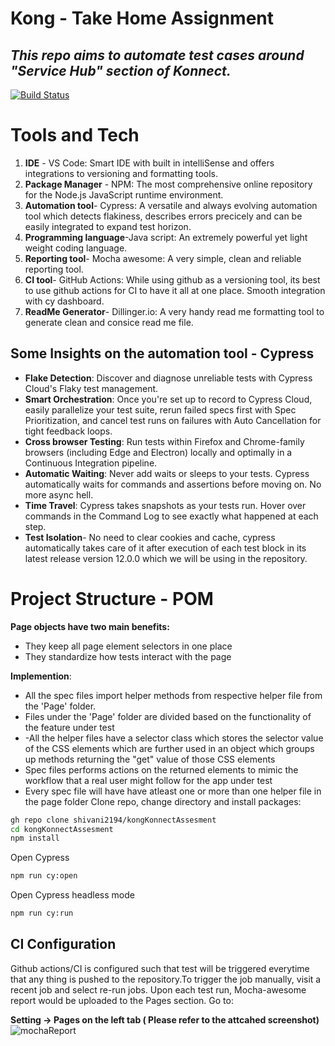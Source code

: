 # Kong - Take Home Assignment
## _This repo aims to automate test cases around "Service Hub" section of Konnect._



[![Build Status](https://travis-ci.org/joemccann/dillinger.svg?branch=master)](https://travis-ci.org/joemccann/dillinger)

# **Tools and Tech**
1) **IDE** - VS Code: Smart IDE with built in intelliSense and offers integrations to versioning and formatting tools. 
2) **Package Manager** - NPM: The most comprehensive online repository for the Node.js JavaScript runtime environment. 
3) **Automation tool**- Cypress: A versatile and always evolving automation tool which detects flakiness, describes errors precicely and can be easily integrated to expand test horizon.
4) **Programming language**-Java script: An extremely powerful yet light weight coding language. 
5) **Reporting tool**- Mocha awesome: A very simple, clean and reliable reporting tool.
6) **CI tool**- GitHub Actions: While using github as a versioning tool, its best to use github actions for CI to have it all at one place. Smooth integration with cy dashboard.
7) **ReadMe Generator**- Dillinger.io: A very handy read me formatting tool to generate clean and consice read me file.



## Some Insights on the automation tool - **Cypress**

- **Flake Detection**: Discover and diagnose unreliable tests with Cypress Cloud's Flaky test management.
- **Smart Orchestration**: Once you're set up to record to Cypress Cloud, easily parallelize your test suite, rerun failed specs first with Spec Prioritization, and cancel test runs on failures with Auto Cancellation for tight feedback loops.
- **Cross browser Testing**: Run tests within Firefox and Chrome-family browsers (including Edge and Electron) locally and optimally in a Continuous Integration pipeline.
- **Automatic Waiting**: Never add waits or sleeps to your tests. Cypress automatically waits for commands and assertions before moving on. No more async hell.
- **Time Travel**: Cypress takes snapshots as your tests run. Hover over commands in the Command Log to see exactly what happened at each step.
- **Test Isolation**- No need to clear cookies and cache, cypress automatically takes care of it after execution of each test block in its latest release version 12.0.0 which we will be using in the repository. 

# Project Structure - POM

**Page objects have two main benefits:**

- They keep all page element selectors in one place
- They standardize how tests interact with the page

**Implemention**:

- All the spec files import helper methods from respective helper file from the 'Page' folder.
- Files under the 'Page' folder are divided based on the functionality of the feature under test
- -All the helper files have a selector class which stores the selector value of the CSS elements which are further used in an object which groups up methods returning the "get" value of those CSS elements
- Spec files performs actions on the returned elements to mimic the workflow that a real user might follow for the app under test
- Every spec file will have have atleast one or more than one helper file in the page folder 
Clone repo, change directory and install packages:

```sh
gh repo clone shivani2194/kongKonnectAssesment
cd kongKonnectAssesment
npm install
```

Open Cypress


```sh
npm run cy:open
```

Open Cypress headless mode


```sh
npm run cy:run
```


## CI Configuration

Github actions/CI is configured such that test will be triggered everytime that any thing is pushed to the repository.To trigger the job manually, visit a recent job and select re-run jobs. 
 Upon each test run, Mocha-awesome report would be uploaded to the Pages section. Go to:
 
**Setting -> Pages on the left tab ( Please refer to the attcahed screenshot)**
 ![mochaReport](https://user-images.githubusercontent.com/19922261/209314754-420770ab-b332-445d-b80f-314e834db178.JPG)

